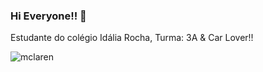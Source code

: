### Hi Everyone!! 👋
Estudante do colégio Idália Rocha, Turma: 3A &
Car Lover!!

![mclaren](https://media1.tenor.com/m/iQHlU6AufKUAAAAC/mclaren.gif)
